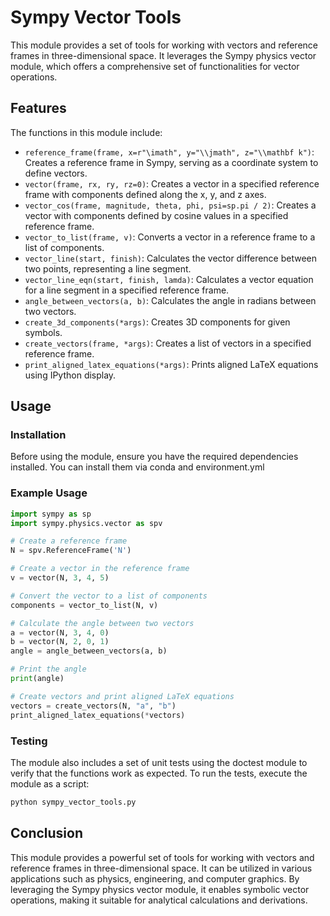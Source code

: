 # Sympy Vector Tools

This module provides a set of tools for working with vectors and reference frames in three-dimensional space. It leverages the Sympy physics vector module, which offers a comprehensive set of functionalities for vector operations.

## Features

The functions in this module include:

- `reference_frame(frame, x=r"\imath", y="\\jmath", z="\\mathbf k")`: Creates a reference frame in Sympy, serving as a coordinate system to define vectors.
- `vector(frame, rx, ry, rz=0)`: Creates a vector in a specified reference frame with components defined along the x, y, and z axes.
- `vector_cos(frame, magnitude, theta, phi, psi=sp.pi / 2)`: Creates a vector with components defined by cosine values in a specified reference frame.
- `vector_to_list(frame, v)`: Converts a vector in a reference frame to a list of components.
- `vector_line(start, finish)`: Calculates the vector difference between two points, representing a line segment.
- `vector_line_eqn(start, finish, lamda)`: Calculates a vector equation for a line segment in a specified reference frame.
- `angle_between_vectors(a, b)`: Calculates the angle in radians between two vectors.
- `create_3d_components(*args)`: Creates 3D components for given symbols.
- `create_vectors(frame, *args)`: Creates a list of vectors in a specified reference frame.
- `print_aligned_latex_equations(*args)`: Prints aligned LaTeX equations using IPython display.

## Usage

### Installation

Before using the module, ensure you have the required dependencies installed. You can install them via conda and environment.yml

### Example Usage

```python
import sympy as sp
import sympy.physics.vector as spv

# Create a reference frame
N = spv.ReferenceFrame('N')

# Create a vector in the reference frame
v = vector(N, 3, 4, 5)

# Convert the vector to a list of components
components = vector_to_list(N, v)

# Calculate the angle between two vectors
a = vector(N, 3, 4, 0)
b = vector(N, 2, 0, 1)
angle = angle_between_vectors(a, b)

# Print the angle
print(angle)

# Create vectors and print aligned LaTeX equations
vectors = create_vectors(N, "a", "b")
print_aligned_latex_equations(*vectors)
```

### Testing

The module also includes a set of unit tests using the doctest module to verify that the functions work as expected. To run the tests, execute the module as a script:

```bash
python sympy_vector_tools.py
```

## Conclusion

This module provides a powerful set of tools for working with vectors and reference frames in three-dimensional space. It can be utilized in various applications such as physics, engineering, and computer graphics. By leveraging the Sympy physics vector module, it enables symbolic vector operations, making it suitable for analytical calculations and derivations.

